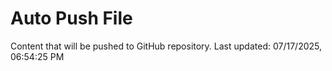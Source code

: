 # Auto Push File

Content that will be pushed to GitHub repository.
Last updated: 07/17/2025, 06:54:25 PM